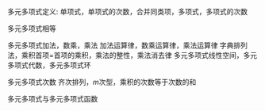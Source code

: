 多元多项式定义:
   单项式，单项式的次数，合并同类项，多项式，多项式的次数

多元多项式相等

多元多项式加法，数乘，乘法
   加法运算律，数乘运算律，乘法运算律
   字典排列法，乘积首项=首项的乘积，乘法的整性，乘法消去律
   多元多项式线性空间，多元多项式代数，多元多项式环

多元多项式次数
   齐次排列，$m$次型，乘积的次数等于次数的和

多元多项式与多元多项式函数